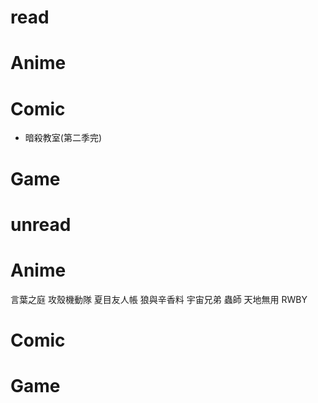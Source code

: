read
===
# Anime #

# Comic #
* 暗殺教室(第二季完)

# Game #

unread
===
# Anime #
言葉之庭
攻殼機動隊
夏目友人帳
狼與辛香料
宇宙兄弟
蟲師
天地無用
RWBY
# Comic #
# Game #

